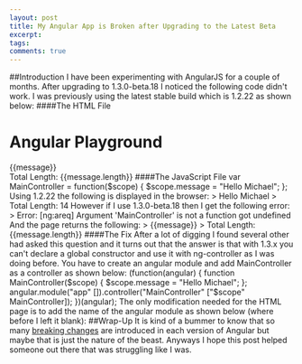 ```yaml
---
layout: post
title: My Angular App is Broken after Upgrading to the Latest Beta
excerpt: 
tags: 
comments: true
---
```


##Introduction  I have been experimenting with AngularJS for a couple of months. After upgrading to 1.3.0-beta.18 I noticed the following code didn't work. I was previously using the latest stable build which is 1.2.22 as shown below:      ####The HTML File         <!DOCTYPE html>      <html ng-app="">            <head>        <!--Works with latest Stable Build-->        <script src="https://ajax.googleapis.com/ajax/libs/angularjs/1.2.22/angular.min.js"></script>              <!--Does not work with Latest Beta-->        <!--UNCOMMENT ME! <script src="https://ajax.googleapis.com/ajax/libs/angularjs/1.3.0-beta.18/angular.min.js"></script>-->                    <script src="script.js"></script>      </head>            <body ng-controller="MainController">        <h1>Angular Playground</h1>        {{message}}        <br />Total Length: {{message.length}}      </body>            </html>    ####The JavaScript File        var MainController = function($scope) {          $scope.message = "Hello Michael";      };      Using 1.2.22 the following is displayed in the browser:     > Hello Michael    > Total Length: 14    However if I use 1.3.0-beta.18 then I get the following error:     > Error: [ng:areq] Argument 'MainController' is not a function got undefined    And the page returns the following:     > {{message}}    > Total Length: {{message.length}}    ####The Fix  After a lot of digging I found several other had asked this question and it turns out that the answer is that with 1.3.x you can't declare a global constructor and use it with ng-controller as I was doing before. You have to create an angular module and add MainController as a controller as shown below:         (function(angular) {                function MainController($scope) {              $scope.message = "Hello Michael";          };                angular.module("app" []).controller("MainController" ["$scope" MainController]);            })(angular);    The only modification needed for the HTML page is to add the name of the angular module as shown below (where before I left it blank):         <html ng-app="app">    ##Wrap-Up  It is kind of a bummer to know that so many [breaking changes](https://github.com/angular/angular.js/blob/master/CHANGELOG.md) are introduced in each version of Angular but maybe that is just the nature of the beast. Anyways I hope this post helped someone out there that was struggling like I was.         
